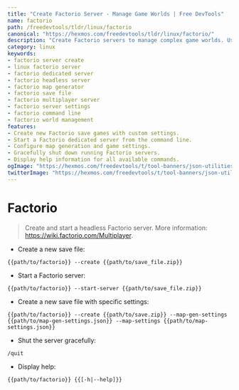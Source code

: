 ```yaml
---
title: "Create Factorio Server - Manage Game Worlds | Free DevTools"
name: factorio
path: /freedevtools/tldr/linux/factorio
canonical: "https://hexmos.com/freedevtools/tldr/linux/factorio/"
description: "Create Factorio servers to manage complex game worlds. Use command-line options for custom map generation and settings. Free online tool, no registration required."
category: linux
keywords:
- factorio server create
- linux factorio server
- factorio dedicated server
- factorio headless server
- factorio map generator
- factorio save file
- factorio multiplayer server
- factorio server settings
- factorio command line
- factorio world management
features:
- Create new Factorio save games with custom settings.
- Start a Factorio dedicated server from the command line.
- Configure map generation and game settings.
- Gracefully shut down running Factorio servers.
- Display help information for all available commands.
ogImage: "https://hexmos.com/freedevtools/t/tool-banners/json-utilities-banner.png"
twitterImage: "https://hexmos.com/freedevtools/t/tool-banners/json-utilities-banner.png"
---
```


# Factorio

> Create and start a headless Factorio server.
> More information: <https://wiki.factorio.com/Multiplayer>.

- Create a new save file:

`{{path/to/factorio}} --create {{path/to/save_file.zip}}`

- Start a Factorio server:

`{{path/to/factorio}} --start-server {{path/to/save_file.zip}}`

- Create a new save file with specific settings:

`{{path/to/factorio}} --create {{path/to/save.zip}} --map-gen-settings {{path/to/map-gen-settings.json}} --map-settings {{path/to/map-settings.json}}`

- Shut the server gracefully:

`/quit`

- Display help:

`{{path/to/factorio}} {{[-h|--help]}}`
